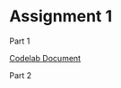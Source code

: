 # Assignment 1

Part 1

[Codelab Document](https://codelabs-preview.appspot.com/?file_id=1qtqohudg02jgNexR1zGhmANLPfyNMpDNH5m6Pz86UPw#0)

Part 2

